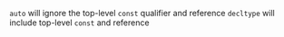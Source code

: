 `auto` will ignore the top-level `const` qualifier and reference
`decltype` will include top-level `const` and reference